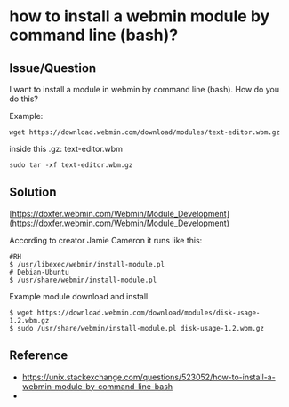 
# how to install a webmin module by command line (bash)?

## Issue/Question

I want to install a module in webmin by command line (bash). How do you do this?

Example:

```
wget https://download.webmin.com/download/modules/text-editor.wbm.gz
```

inside this .gz: text-editor.wbm

```
sudo tar -xf text-editor.wbm.gz
```

## Solution

[https://doxfer.webmin.com/Webmin/Module_Development](https://doxfer.webmin.com/Webmin/Module_Development)

According to creator Jamie Cameron it runs like this:

```shell
#RH
$ /usr/libexec/webmin/install-module.pl 
# Debian-Ubuntu
$ /usr/share/webmin/install-module.pl
```

Example module download and install 

```shell
$ wget https://download.webmin.com/download/modules/disk-usage-1.2.wbm.gz
$ sudo /usr/share/webmin/install-module.pl disk-usage-1.2.wbm.gz
```

## Reference

- https://unix.stackexchange.com/questions/523052/how-to-install-a-webmin-module-by-command-line-bash
- 